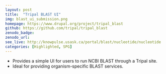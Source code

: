 ```yaml
---
layout: post
title:  "Tripal BLAST UI"
img: blast_ui_submission.png
homepage: https://www.drupal.org/project/tripal_blast
github: https://github.com/tripal/tripal_blast
zenodo_badge:
zenodo_url:
see_live: http://knowpulse.usask.ca/portal/blast/nucleotide/nucleotide
categories: [Highlighted, SPG]
---
```


* Provides a simple UI for users to run NCBI BLAST through a Tripal site.
* Ideal for providing organism-specific BLAST services.
